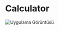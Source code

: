 # Calculator

![Uygulama Görüntüsü](https://github.com/tahacinar/Calculator2/assets/51681268/ee8af6b2-6803-4c0b-a7a8-d5c90bd2b760)
